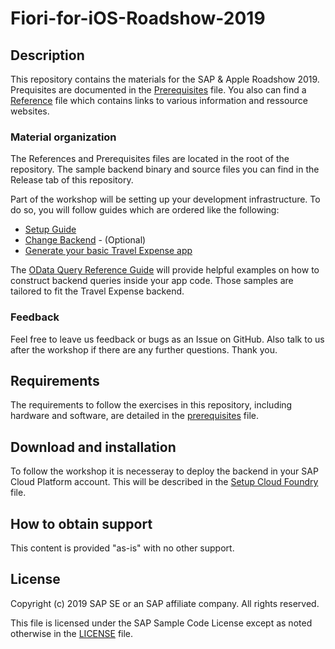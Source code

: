 # Fiori-for-iOS-Roadshow-2019

## Description

This repository contains the materials for the SAP & Apple Roadshow 2019. Prequisites are documented in the [Prerequisites](prerequisites.md) file. You also can find a [Reference](References.md) file which contains links to various information and ressource websites.

### Material organization

The References and Prerequisites files are located in the root of the repository. The sample backend binary and source files you can find in the Release tab of this repository.

Part of the workshop will be setting up your development infrastructure. To do so, you will follow guides which are ordered like the following:

- [Setup Guide](SetupGuide.md)
- [Change Backend](ChangeBackendGuide.md) - (Optional)
- [Generate your basic Travel Expense app](GenerateTravelExpenseAppGuide.md)

The [OData Query Reference Guide](ODataQueryReferenceGuide.md) will provide helpful examples on how to construct backend queries inside your app code. Those samples are tailored to fit the Travel Expense backend.

### Feedback

Feel free to leave us feedback or bugs as an Issue on GitHub. Also talk to us after the workshop if there are any further questions. Thank you.


## Requirements

The requirements to follow the exercises in this repository, including hardware and software, are detailed in the [prerequisites](prerequisites.md) file.


## Download and installation

To follow the workshop it is necesseray to deploy the backend in your SAP Cloud Platform account. This will be described in the [Setup Cloud Foundry]() file.


## How to obtain support

This content is provided "as-is" with no other support.


## License

Copyright (c) 2019 SAP SE or an SAP affiliate company. All rights reserved.

This file is licensed under the SAP Sample Code License except as noted otherwise in the [LICENSE](LICENSE) file.


